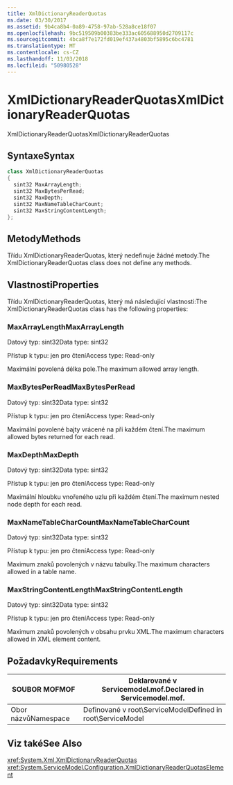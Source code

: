 ```yaml
---
title: XmlDictionaryReaderQuotas
ms.date: 03/30/2017
ms.assetid: 9b4ca8b4-0a89-4758-97ab-528a8ce18f07
ms.openlocfilehash: 9bc519509b00383be333ac605688950d2709117c
ms.sourcegitcommit: 4bca8f7e172fd019ef437a4803bf5895c6bc4781
ms.translationtype: MT
ms.contentlocale: cs-CZ
ms.lasthandoff: 11/03/2018
ms.locfileid: "50980528"
---
```

# <a name="xmldictionaryreaderquotas"></a><span data-ttu-id="e0eb2-102">XmlDictionaryReaderQuotas</span><span class="sxs-lookup"><span data-stu-id="e0eb2-102">XmlDictionaryReaderQuotas</span></span>
<span data-ttu-id="e0eb2-103">XmlDictionaryReaderQuotas</span><span class="sxs-lookup"><span data-stu-id="e0eb2-103">XmlDictionaryReaderQuotas</span></span>  
  
## <a name="syntax"></a><span data-ttu-id="e0eb2-104">Syntaxe</span><span class="sxs-lookup"><span data-stu-id="e0eb2-104">Syntax</span></span>  
  
```csharp
class XmlDictionaryReaderQuotas  
{  
  sint32 MaxArrayLength;  
  sint32 MaxBytesPerRead;  
  sint32 MaxDepth;  
  sint32 MaxNameTableCharCount;  
  sint32 MaxStringContentLength;  
};  
```  
  
## <a name="methods"></a><span data-ttu-id="e0eb2-105">Metody</span><span class="sxs-lookup"><span data-stu-id="e0eb2-105">Methods</span></span>  
 <span data-ttu-id="e0eb2-106">Třídu XmlDictionaryReaderQuotas, který nedefinuje žádné metody.</span><span class="sxs-lookup"><span data-stu-id="e0eb2-106">The XmlDictionaryReaderQuotas class does not define any methods.</span></span>  
  
## <a name="properties"></a><span data-ttu-id="e0eb2-107">Vlastnosti</span><span class="sxs-lookup"><span data-stu-id="e0eb2-107">Properties</span></span>  
 <span data-ttu-id="e0eb2-108">Třídu XmlDictionaryReaderQuotas, který má následující vlastnosti:</span><span class="sxs-lookup"><span data-stu-id="e0eb2-108">The XmlDictionaryReaderQuotas class has the following properties:</span></span>  
  
### <a name="maxarraylength"></a><span data-ttu-id="e0eb2-109">MaxArrayLength</span><span class="sxs-lookup"><span data-stu-id="e0eb2-109">MaxArrayLength</span></span>  
 <span data-ttu-id="e0eb2-110">Datový typ: sint32</span><span class="sxs-lookup"><span data-stu-id="e0eb2-110">Data type: sint32</span></span>  
  
 <span data-ttu-id="e0eb2-111">Přístup k typu: jen pro čtení</span><span class="sxs-lookup"><span data-stu-id="e0eb2-111">Access type: Read-only</span></span>  
  
 <span data-ttu-id="e0eb2-112">Maximální povolená délka pole.</span><span class="sxs-lookup"><span data-stu-id="e0eb2-112">The maximum allowed array length.</span></span>  
  
### <a name="maxbytesperread"></a><span data-ttu-id="e0eb2-113">MaxBytesPerRead</span><span class="sxs-lookup"><span data-stu-id="e0eb2-113">MaxBytesPerRead</span></span>  
 <span data-ttu-id="e0eb2-114">Datový typ: sint32</span><span class="sxs-lookup"><span data-stu-id="e0eb2-114">Data type: sint32</span></span>  
  
 <span data-ttu-id="e0eb2-115">Přístup k typu: jen pro čtení</span><span class="sxs-lookup"><span data-stu-id="e0eb2-115">Access type: Read-only</span></span>  
  
 <span data-ttu-id="e0eb2-116">Maximální povolené bajty vrácené na při každém čtení.</span><span class="sxs-lookup"><span data-stu-id="e0eb2-116">The maximum allowed bytes returned for each read.</span></span>  
  
### <a name="maxdepth"></a><span data-ttu-id="e0eb2-117">MaxDepth</span><span class="sxs-lookup"><span data-stu-id="e0eb2-117">MaxDepth</span></span>  
 <span data-ttu-id="e0eb2-118">Datový typ: sint32</span><span class="sxs-lookup"><span data-stu-id="e0eb2-118">Data type: sint32</span></span>  
  
 <span data-ttu-id="e0eb2-119">Přístup k typu: jen pro čtení</span><span class="sxs-lookup"><span data-stu-id="e0eb2-119">Access type: Read-only</span></span>  
  
 <span data-ttu-id="e0eb2-120">Maximální hloubku vnořeného uzlu při každém čtení.</span><span class="sxs-lookup"><span data-stu-id="e0eb2-120">The maximum nested node depth for each read.</span></span>  
  
### <a name="maxnametablecharcount"></a><span data-ttu-id="e0eb2-121">MaxNameTableCharCount</span><span class="sxs-lookup"><span data-stu-id="e0eb2-121">MaxNameTableCharCount</span></span>  
 <span data-ttu-id="e0eb2-122">Datový typ: sint32</span><span class="sxs-lookup"><span data-stu-id="e0eb2-122">Data type: sint32</span></span>  
  
 <span data-ttu-id="e0eb2-123">Přístup k typu: jen pro čtení</span><span class="sxs-lookup"><span data-stu-id="e0eb2-123">Access type: Read-only</span></span>  
  
 <span data-ttu-id="e0eb2-124">Maximum znaků povolených v názvu tabulky.</span><span class="sxs-lookup"><span data-stu-id="e0eb2-124">The maximum characters allowed in a table name.</span></span>  
  
### <a name="maxstringcontentlength"></a><span data-ttu-id="e0eb2-125">MaxStringContentLength</span><span class="sxs-lookup"><span data-stu-id="e0eb2-125">MaxStringContentLength</span></span>  
 <span data-ttu-id="e0eb2-126">Datový typ: sint32</span><span class="sxs-lookup"><span data-stu-id="e0eb2-126">Data type: sint32</span></span>  
  
 <span data-ttu-id="e0eb2-127">Přístup k typu: jen pro čtení</span><span class="sxs-lookup"><span data-stu-id="e0eb2-127">Access type: Read-only</span></span>  
  
 <span data-ttu-id="e0eb2-128">Maximum znaků povolených v obsahu prvku XML.</span><span class="sxs-lookup"><span data-stu-id="e0eb2-128">The maximum characters allowed in XML element content.</span></span>  
  
## <a name="requirements"></a><span data-ttu-id="e0eb2-129">Požadavky</span><span class="sxs-lookup"><span data-stu-id="e0eb2-129">Requirements</span></span>  
  
|<span data-ttu-id="e0eb2-130">SOUBOR MOF</span><span class="sxs-lookup"><span data-stu-id="e0eb2-130">MOF</span></span>|<span data-ttu-id="e0eb2-131">Deklarované v Servicemodel.mof.</span><span class="sxs-lookup"><span data-stu-id="e0eb2-131">Declared in Servicemodel.mof.</span></span>|  
|---------|-----------------------------------|  
|<span data-ttu-id="e0eb2-132">Obor názvů</span><span class="sxs-lookup"><span data-stu-id="e0eb2-132">Namespace</span></span>|<span data-ttu-id="e0eb2-133">Definované v root\ServiceModel</span><span class="sxs-lookup"><span data-stu-id="e0eb2-133">Defined in root\ServiceModel</span></span>|  
  
## <a name="see-also"></a><span data-ttu-id="e0eb2-134">Viz také</span><span class="sxs-lookup"><span data-stu-id="e0eb2-134">See Also</span></span>  
 <xref:System.Xml.XmlDictionaryReaderQuotas>  
 <xref:System.ServiceModel.Configuration.XmlDictionaryReaderQuotasElement>
